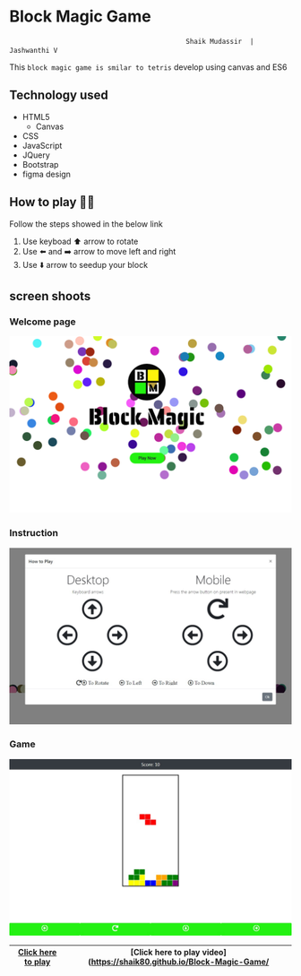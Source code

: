 # Block Magic Game
                                                Shaik Mudassir  | Jashwanthi V
This `block magic game is smilar to tetris` develop using canvas and ES6

## Technology used
+ HTML5
  * Canvas
+ CSS
+ JavaScript
+ JQuery
+ Bootstrap
+ figma design

## How to play 👨‍💻
Follow the steps showed in the below link
1. Use keyboad ⬆️ arrow to rotate
2. Use ⬅️ and ➡️ arrow to move left and right
3. Use ⬇️ arrow to seedup your block

## screen shoots

### Welcome page
![Click here to play](/img/index.png)
### Instruction
![Click here to play](/img/instruction.jpg)
### Game
![Click here to play](/img/game.jpg)

|[Click here to play](https://shaik80.github.io/Block-Magic-Game/)|[Click here to play video](https://shaik80.github.io/Block-Magic-Game/|
|-----------------------------------------------------------------|----------------------------------------------------------------------|
